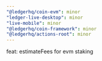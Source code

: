 ```yaml
---
"@ledgerhq/coin-evm": minor
"ledger-live-desktop": minor
"live-mobile": minor
"@ledgerhq/coin-framework": minor
"@ledgerhq/actions-root": minor
---
```


feat: estimateFees for evm staking
